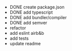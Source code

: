 - DONE create package.json
- DONE add typescript
- DONE add bundler/compiler
- DONE add semver
- refactor
- add eslint airb&b
- add tests
- update readme

